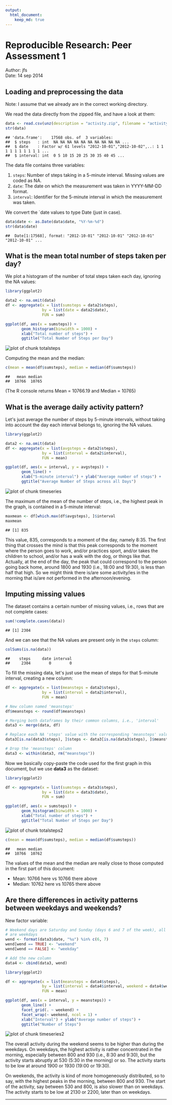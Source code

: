 ```yaml
---
output: 
  html_document:
    keep_md: true
---
```


Reproducible Research: Peer Assessment 1
========================================

Author: jfs<br />
Date: 14 sep 2014





## Loading and preprocessing the data
Note: I assume that we already are in the correct working directory.

We read the data directly from the zipped file, and have a look at them:

```r
data <- read.csv(unz(description = "activity.zip", filename = "activity.csv"))
str(data)
```

```
## 'data.frame':	17568 obs. of  3 variables:
##  $ steps   : int  NA NA NA NA NA NA NA NA NA NA ...
##  $ date    : Factor w/ 61 levels "2012-10-01","2012-10-02",..: 1 1 1 1 1 1 1 1 1 1 ...
##  $ interval: int  0 5 10 15 20 25 30 35 40 45 ...
```

The data file contains three variables:

1. `steps`: Number of steps taking in a 5-minute interval. Missing values are
coded as NA.
2. `date`: The date on which the measurement was taken in YYYY-MM-DD format.
3. `interval`: Identifier for the 5-minute interval in which the measurement was
taken.

We convert the `date values to type Date (just in case).

```r
data$date <- as.Date(data$date, "%Y-%m-%d")
str(data$date)
```

```
##  Date[1:17568], format: "2012-10-01" "2012-10-01" "2012-10-01" "2012-10-01" ...
```



## What is the mean total number of steps taken per day?
We plot a histogram of the number of total steps taken each day, ignoring the
NA values:

```r
library(ggplot2)

data2 <- na.omit(data)
df <- aggregate(x = list(sumsteps = data2$steps),
                by = list(date = data2$date),
                FUN = sum)

ggplot(df, aes(x = sumsteps)) +
       geom_histogram(binwidth = 1000) +
       xlab("Total number of steps") +
       ggtitle("Total Number of Steps per Day")
```

![plot of chunk totalsteps](figure/totalsteps.png) 

Computing the mean and the median:

```r
c(mean = mean(df$sumsteps), median = median(df$sumsteps))
```

```
##   mean median 
##  10766  10765
```
(The R console returns Mean = 10766.19 and Median = 10765)



## What is the average daily activity pattern?

Let's just average the number of steps by 5-minute intervals, without taking
into account the day each interval belongs to, ignoring the NA values.

```r
library(ggplot2)

data2 <- na.omit(data)
df <- aggregate(x = list(avgsteps = data2$steps),
                by = list(interval = data2$interval),
                FUN = mean)

ggplot(df, aes(x = interval, y = avgsteps)) +
       geom_line() +
       xlab("5-minute interval") + ylab("Average number of steps") +
       ggtitle("Average Number of Steps across all Days")
```

![plot of chunk timeseries](figure/timeseries.png) 

The maximum of the mean of the number of steps, i.e., the highest peak in the
graph, is contained in a 5-minute interval:

```r
maxmean <- df[which.max(df$avgsteps), ]$interval
maxmean
```

```
## [1] 835
```
This value, 835, corresponds to a moment of the day, namely
 8:35.
The first thing that crosses the mind is that this
peak corresponds to the moment where the person goes to work, and/or practices
sport, and/or takes the children to school, and/or has a walk with the dog,
or things like that.  Actually, at the end of the day, the peak that could
correspond to the person going back home, around 1800 and 1930 (i.e., 18:00 and
19:30), is less than half that high. So we might think there is/are some
activity/ies in the morning that is/are not performed in the afternoon/evening.



## Imputing missing values
The dataset contains a certain number of missing values, i.e., rows that are not
complete cases:

```r
sum(!complete.cases(data))
```

```
## [1] 2304
```
And we can see that the NA values are present only in the `steps` column:

```r
colSums(is.na(data))
```

```
##    steps     date interval 
##     2304        0        0
```

To fill the missing data, let's just use the mean of steps for that 5-minute
interval, creating a new column:

```r
df <- aggregate(x = list(meansteps = data2$steps),
                by = list(interval = data2$interval),
                FUN = mean)

# New column named 'meansteps'
df$meansteps <- round(df$meansteps)

# Merging both dataframes by their common columns, i.e., 'interval'
data3 <- merge(data, df)

# Replace each NA 'steps' value with the corresponding 'meansteps' value
data3[is.na(data3$steps), ]$steps <- data3[is.na(data3$steps), ]$meansteps

# Drop the 'meansteps' column
data3 <- within(data3, rm("meansteps"))
```

Now we basically copy-paste the code used for the first graph in this document,
but we use **data3** as the dataset:

```r
library(ggplot2)

df <- aggregate(x = list(sumsteps = data3$steps),
                by = list(date = data3$date),
                FUN = sum)

ggplot(df, aes(x = sumsteps)) +
       geom_histogram(binwidth = 1000) +
       xlab("Total number of steps") +
       ggtitle("Total Number of Steps per Day")
```

![plot of chunk totalsteps2](figure/totalsteps2.png) 

```r
c(mean = mean(df$sumsteps), median = median(df$sumsteps))
```

```
##   mean median 
##  10766  10762
```
The values of the mean and the median are really close to those computed in the
first part of this document:

- Mean: 10766 here vs 10766 there above
- Median: 10762 here vs 10765 there above



## Are there differences in activity patterns between weekdays and weekends?
New factor variable:

```r
# Weekend days are Saturday and Sunday (days 6 and 7 of the week), all others
# are weekdays
wend <- format(data3$date, "%u") %in% c(6, 7) 
wend[wend == TRUE] <- "weekend"
wend[wend == FALSE] <- "weekday"

# Add the new column
data4 <- cbind(data3, wend)
```


```r
library(ggplot2)

df <- aggregate(x = list(meansteps = data4$steps),
                by = list(interval = data4$interval, weekend = data4$wend),
                FUN = mean)

ggplot(df, aes(x = interval, y = meansteps)) +
       geom_line() +
       facet_grid(. ~ weekend) +
       facet_wrap(~ weekend, ncol = 1) +
       xlab("Interval") + ylab("Average number of steps") +
       ggtitle("Number of Steps")
```

![plot of chunk timeseries2](figure/timeseries2.png) 

The overall activity during the weekend seems to be higher than during the
weekdays. On weekdays, the highest activity is rather concentrated in the
morning, especially between 800 and 930 (i.e., 8:30 and 9:30), but the activity
starts abruptly at 530 (5:30 in the morning) or so. The activity starts to be
low at around 1900 or 1930 (19:00 or 19:30).


On weekends, the activity is kind of more homogeneously distributed, so to say,
with the highest peaks in the morning, between 800 and 930. The start of the
activity, say between 530 and 800, is also slower than on weekdays. The activity
starts to be low at 2130 or 2200, later than on weekdays.

<hr>
